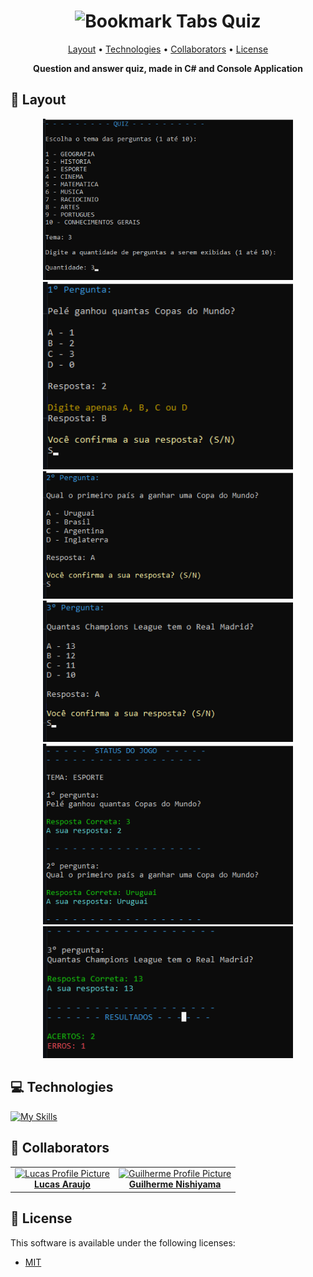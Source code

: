 <h1 align="center" style="font-weight: bold;"><img src="https://raw.githubusercontent.com/Tarikul-Islam-Anik/Animated-Fluent-Emojis/master/Emojis/Objects/Bookmark%20Tabs.png" alt="Bookmark Tabs" width="25" height="25" /> Quiz</h1>

<p align="center">
 <a href="#layout">Layout</a> • 
 <a href="#tech">Technologies</a> • 
 <a href="#colab">Collaborators</a> •
 <a href="#license">License</a>
</p>

<p align="center">
    <b>Question and answer quiz, made in C# and Console Application</b>
</p>

<h2 id="layout">🎨 Layout</h2>

<p align="center">
    <img src="./assets/img/screens/screen01.png" alt="Screen 1" width="400px">
    <img src="./assets/img/screens/screen02.png" alt="Screen 2" width="400px">
    <img src="./assets/img/screens/screen03.png" alt="Screen 3" width="400px">
    <img src="./assets/img/screens/screen04.png" alt="Screen 4" width="400px">
    <img src="./assets/img/screens/screen05.png" alt="Screen 5" width="400px">
    <img src="./assets/img/screens/screen06.png" alt="Screen 6" width="400px">
</p>

<h2 id="tech">💻 Technologies</h2>

[![My Skills](https://skillicons.dev/icons?i=cs,visualstudio)](https://skillicons.dev)

<h2 id="colab">🤝 Collaborators</h2>

<table>
  <tr>
    <td align="center">
      <a href="https://github.com/lucassantuss">
        <img src="https://github.com/lucassantuss.png" width="100px;" alt="Lucas Profile Picture"/><br>
          <b>Lucas Araujo</b>
      </a>
    </td>
    <td align="center">
      <a href="https://github.com/GuillerFN">
        <img src="https://github.com/GuillerFN.png" width="100px;" alt="Guilherme Profile Picture"/><br>
          <b>Guilherme Nishiyama</b>
      </a>
    </td>
  </tr>
</table>

<h2 id="license">🧾 License</h2>

This software is available under the following licenses:

- [MIT](LICENSE)
